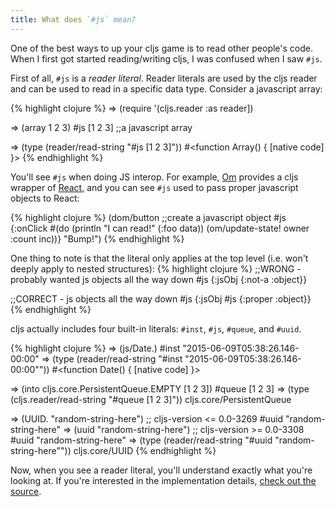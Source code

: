 ```yaml
---
title: What does `#js` mean?
---
```


One of the best ways to up your cljs game is to read other people's code. When I first got started reading/writing cljs, I was confused when I saw `#js`.

First of all, `#js` is a *reader literal*. Reader literals are used by the cljs reader and can be used to read in a specific data type. Consider a javascript array:

{% highlight clojure %}
=> (require '(cljs.reader :as reader])

=> (array 1 2 3)
#js [1 2 3] ;;a javascript array

=> (type (reader/read-string "#js [1 2 3]"))
#<function Array() { [native code] }>
{% endhighlight %}

You'll see `#js` when doing JS interop. For example, [Om][om] provides a cljs wrapper of [React][react], and you can see `#js` used to pass proper javascript objects to React:

{% highlight clojure %}
(dom/button
  ;;create a javascript object
  #js {:onClick
       #(do
          (println "I can read!" (:foo data))
          (om/update-state! owner :count inc))}
  "Bump!")
{% endhighlight %}

One thing to note is that the literal only applies at the top level (i.e. won't deeply apply to nested structures):
{% highlight clojure %}
;;WRONG - probably wanted js objects all the way down
#js {:jsObj {:not-a :object}}

;;CORRECT - js objects all the way down
#js {:jsObj #js {:proper :object}}
{% endhighlight %}

cljs actually includes four built-in literals: `#inst`, `#js`, `#queue`, and `#uuid`.

{% highlight clojure %}
=> (js/Date.)
#inst "2015-06-09T05:38:26.146-00:00"
=> (type (reader/read-string "#inst \"2015-06-09T05:38:26.146-00:00\""))
#<function Date() { [native code] }>

=> (into cljs.core.PersistentQueue.EMPTY [1 2 3])
#queue [1 2 3]
=> (type (cljs.reader/read-string "#queue [1 2 3]"))
cljs.core/PersistentQueue

=> (UUID. "random-string-here") ;; cljs-version <= 0.0-3269
#uuid "random-string-here"
=> (uuid "random-string-here") ;; cljs-version >= 0.0-3308
#uuid "random-string-here"
=> (type (reader/read-string "#uuid \"random-string-here\""))
cljs.core/UUID
{% endhighlight %}

Now, when you see a reader literal, you'll understand exactly what you're looking at. If you're interested in the implementation details, [check out the source][tagged-literals].

[om]: https://github.com/omcljs/om/blob/master/examples/hello/src/core.cljs
[react]: https://facebook.github.io/react/
[tagged-literals]: https://github.com/clojure/clojurescript/blob/r3308/src/main/clojure/cljs/tagged_literals.clj
